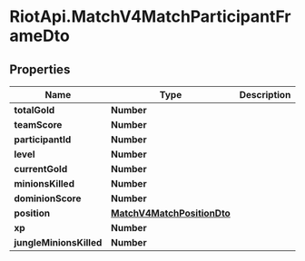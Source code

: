 # RiotApi.MatchV4MatchParticipantFrameDto

## Properties
Name | Type | Description | Notes
------------ | ------------- | ------------- | -------------
**totalGold** | **Number** |  | [optional] 
**teamScore** | **Number** |  | [optional] 
**participantId** | **Number** |  | [optional] 
**level** | **Number** |  | [optional] 
**currentGold** | **Number** |  | [optional] 
**minionsKilled** | **Number** |  | [optional] 
**dominionScore** | **Number** |  | [optional] 
**position** | [**MatchV4MatchPositionDto**](MatchV4MatchPositionDto.md) |  | [optional] 
**xp** | **Number** |  | [optional] 
**jungleMinionsKilled** | **Number** |  | [optional] 


